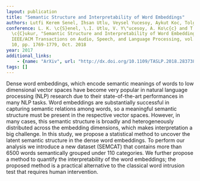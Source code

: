 ```yaml
---
layout: publication
title: "Semantic Structure and Interpretability of Word Embeddings"
authors: Lutfi Kerem Senel, Ihsan Utlu, Veysel Yucesoy, Aykut Koc, Tolga Cukur
conference: L. K. \c{S}enel, \.I. Utlu, V. Y\"ucesoy, A. Ko\c{c} and T.
  \c{C}ukur, "Semantic Structure and Interpretability of Word Embeddings," in
  IEEE/ACM Transactions on Audio, Speech, and Language Processing, vol. 26, no.
  10, pp. 1769-1779, Oct. 2018
year: 2017
additional_links: 
    - {name: "ArXiv", url: "http://dx.doi.org/10.1109/TASLP.2018.2837384"}
tags: []
---
```

Dense word embeddings, which encode semantic meanings of words to low
dimensional vector spaces have become very popular in natural language
processing (NLP) research due to their state-of-the-art performances in many
NLP tasks. Word embeddings are substantially successful in capturing semantic
relations among words, so a meaningful semantic structure must be present in
the respective vector spaces. However, in many cases, this semantic structure
is broadly and heterogeneously distributed across the embedding dimensions,
which makes interpretation a big challenge. In this study, we propose a
statistical method to uncover the latent semantic structure in the dense word
embeddings. To perform our analysis we introduce a new dataset (SEMCAT) that
contains more than 6500 words semantically grouped under 110 categories. We
further propose a method to quantify the interpretability of the word
embeddings; the proposed method is a practical alternative to the classical
word intrusion test that requires human intervention.